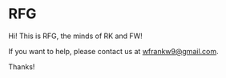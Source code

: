 # RFG

Hi! This is RFG, the minds of RK and FW!

If you want to help, please contact us at wfrankw9@gmail.com.

Thanks!
